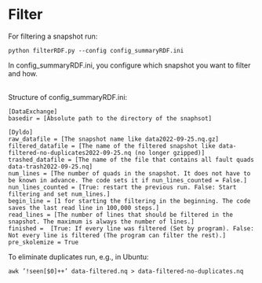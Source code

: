 # Filter
For filtering a snapshot run:
```console
python filterRDF.py --config config_summaryRDF.ini
```
In config_summaryRDF.ini, you configure which snapshot you want to filter and how. <br /> <br />

Structure of config_summaryRDF.ini:
```
[DataExchange]
basedir = [Absolute path to the directory of the snaphsot]

[Dyldo]
raw_datafile = [The snapshot name like data2022-09-25.nq.gz]
filtered_datafile = [The name of the filtered snapshot like data-filtered-no-duplicates2022-09-25.nq (no longer gzipped)]
trashed_datafile = [The name of the file that contains all fault quads data-trash2022-09-25.nq]
num_lines = [The number of quads in the snapshot. It does not have to be known in advance. The code sets it if nun_lines_counted = False.]
nun_lines_counted = [True: restart the previous run. False: Start filtering and set num_lines.]
begin_line = [1 for starting the filtering in the beginning. The code saves the last read line in 100,000 steps.]
read_lines = [The number of lines that should be filtered in the snapshot. The maximum is always the number of lines.]
finished =  [True: If every line was filtered (Set by program). False: Not every line is filtered (The program can filter the rest).]
pre_skolemize = True
```

To eliminate duplicates run, e.g., in Ubuntu:
```console
awk ’!seen[$0]++’ data-filtered.nq > data-filtered-no-duplicates.nq
```